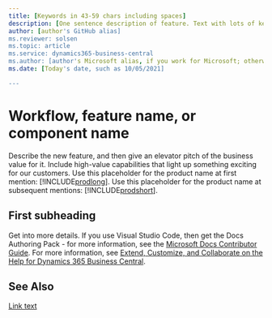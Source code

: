 ```yaml
---
title: [Keywords in 43-59 chars including spaces]
description: [One sentence description of feature. Text with lots of keywords for search engines to find.]
author: [author's GitHub alias]
ms.reviewer: solsen
ms.topic: article
ms.service: dynamics365-business-central
ms.author: [author's Microsoft alias, if you work for Microsoft; otherwise solsen]
ms.date: [Today's date, such as 10/05/2021]

---
```


# Workflow, feature name, or component name

Describe the new feature, and then give an elevator pitch of the business value for it. Include high-value capabilities that light up something exciting for our customers. Use this placeholder for the product name at first mention: [!INCLUDE[prodlong](../developer/includes/prodlong.md)]. Use this placeholder for the product name at subsequent mentions: [!INCLUDE[prodshort](../developer/includes/prodshort.md)].  

## First subheading
Get into more details. If you use Visual Studio Code, then get the Docs Authoring Pack - for more information, see the [Microsoft Docs Contributor Guide](/contribute/). For more information, see [Extend, Customize, and Collaborate on the Help for Dynamics 365 Business Central](https://docs.microsoft.com/en-us/dynamics365/business-central/dev-itpro/help/contributor-guide).  

## See Also

[Link text]()  